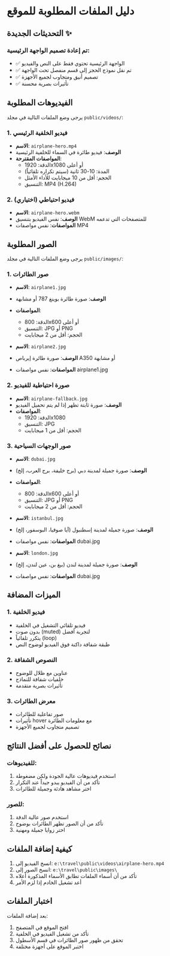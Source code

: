 # دليل الملفات المطلوبة للموقع

## التحديثات الجديدة ✨

### تم إعادة تصميم الواجهة الرئيسية:
- ✅ الواجهة الرئيسية تحتوي فقط على النص والفيديو
- ✅ تم نقل نموذج الحجز إلى قسم منفصل تحت الواجهة
- ✅ تصميم أنيق ومتجاوب لجميع الأجهزة
- ✅ تأثيرات بصرية محسنة

## الفيديوهات المطلوبة
يرجى وضع الملفات التالية في مجلد `public/videos/`:

### 1. فيديو الخلفية الرئيسي
- **الاسم**: `airplane-hero.mp4`
- **الوصف**: فيديو طائرة في السماء للخلفية الرئيسية
- **المواصفات المقترحة**:
  - الدقة: 1920x1080 أو أعلى
  - المدة: 10-30 ثانية (سيتم تكراره تلقائياً)
  - الحجم: أقل من 10 ميجابايت للأداء الأمثل
  - التنسيق: MP4 (H.264)

### 2. فيديو احتياطي (اختياري)
- **الاسم**: `airplane-hero.webm`
- **الوصف**: نفس الفيديو بتنسيق WebM للمتصفحات التي تدعمه
- **المواصفات**: نفس مواصفات MP4

## الصور المطلوبة
يرجى وضع الملفات التالية في مجلد `public/images/`:

### 1. صور الطائرات
- **الاسم**: `airplane1.jpg`
- **الوصف**: صورة طائرة بوينغ 787 أو مشابهة
- **المواصفات**:
  - الدقة: 800x600 أو أعلى
  - التنسيق: JPG أو PNG
  - الحجم: أقل من 2 ميجابايت

- **الاسم**: `airplane2.jpg`
- **الوصف**: صورة طائرة إيرباص A350 أو مشابهة
- **المواصفات**: نفس مواصفات airplane1.jpg

### 2. صورة احتياطية للفيديو
- **الاسم**: `airplane-fallback.jpg`
- **الوصف**: صورة ثابتة تظهر إذا لم يتم تحميل الفيديو
- **المواصفات**:
  - الدقة: 1920x1080
  - التنسيق: JPG
  - الحجم: أقل من 1 ميجابايت

### 3. صور الوجهات السياحية
- **الاسم**: `dubai.jpg`
- **الوصف**: صورة جميلة لمدينة دبي (برج خليفة، برج العرب، إلخ)
- **المواصفات**:
  - الدقة: 800x600 أو أعلى
  - التنسيق: JPG أو PNG
  - الحجم: أقل من 2 ميجابايت

- **الاسم**: `istanbul.jpg`
- **الوصف**: صورة جميلة لمدينة إسطنبول (آيا صوفيا، البوسفور، إلخ)
- **المواصفات**: نفس مواصفات dubai.jpg

- **الاسم**: `london.jpg`
- **الوصف**: صورة جميلة لمدينة لندن (بيغ بن، عين لندن، إلخ)
- **المواصفات**: نفس مواصفات dubai.jpg

## الميزات المضافة

### 1. فيديو الخلفية
- فيديو تلقائي التشغيل في الخلفية
- بدون صوت (muted) لتجربة أفضل
- يتكرر تلقائياً (loop)
- طبقة شفافة داكنة فوق الفيديو لوضوح النص

### 2. النصوص الشفافة
- عناوين مع ظلال للوضوح
- خلفيات شفافة للنماذج
- تأثيرات بصرية متقدمة

### 3. معرض الطائرات
- صور تفاعلية للطائرات
- تأثيرات hover مع معلومات الطائرة
- تصميم متجاوب لجميع الأجهزة

## نصائح للحصول على أفضل النتائج

### للفيديوهات:
1. استخدم فيديوهات عالية الجودة ولكن مضغوطة
2. تأكد من أن الفيديو يبدو جيداً عند التكرار
3. اختر مشاهد هادئة وجميلة للطائرات

### للصور:
1. استخدم صور عالية الدقة
2. تأكد من أن الصور تظهر الطائرات بوضوح
3. اختر زوايا جميلة ومهنية

## كيفية إضافة الملفات
1. انسخ الفيديو إلى: `e:\travel\public\videos\airplane-hero.mp4`
2. انسخ الصور إلى: `e:\travel\public\images\`
3. تأكد من أن أسماء الملفات تطابق الأسماء المذكورة أعلاه
4. أعد تشغيل الخادم إذا لزم الأمر

## اختبار الملفات
بعد إضافة الملفات:
1. افتح الموقع في المتصفح
2. تأكد من تشغيل الفيديو في الخلفية
3. تحقق من ظهور صور الطائرات في قسم الأسطول
4. اختبر الموقع على أجهزة مختلفة